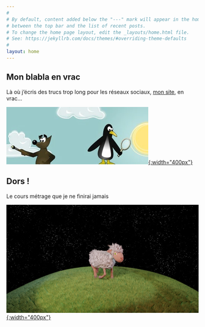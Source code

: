 ```yaml
---
#
# By default, content added below the "---" mark will appear in the home page
# between the top bar and the list of recent posts.
# To change the home page layout, edit the _layouts/home.html file.
# See: https://jekyllrb.com/docs/themes/#overriding-theme-defaults
#
layout: home
---
```


## Mon blabla en vrac
Là où j’écris des trucs trop long pour les réseaux sociaux, [mon site](/blog/), en vrac…

[![blog](/assets/images/blog.webp){:width="400px"}](/blog)


## Dors !
Le cours métrage que je ne finirai jamais

[![Dors](/assets/images/dors/0004.jpg){:width="400px"}](/graphisme/2021/05/05/Dors.html)
